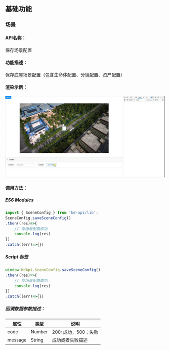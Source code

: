 ﻿
## 基础功能
### 场景

#### API名称：
保存场景配置
#### 功能描述：

保存底座场景配置（包含生命体配置、分镜配置、资产配置）

#### 渲染示例：
![](../../image/example/保存场景配置.webp)

#### 调用方法：

##### ES6 Modules
``` javascript
import { SceneConfig } from 'kd-api/lib';
SceneConfig.saveSceneConfig()
.then((res)=>{
    // 存场景配置成功
    console.log(res)
})
.catch((err)=>{})
```


##### Script 标签
``` javascript
window.KdApi.SceneConfig.saveSceneConfig()
.then((res)=>{
    // 存场景配置成功
    console.log(res)
})
.catch((err)=>{})
```



##### 回调数据参数描述：

| 属性    | 类型   | 说明     |
| ------- | ------ |------- |
| code    | Number | 200: 成功，500：失败  |
| message    | String | 成功或者失败描述  |
